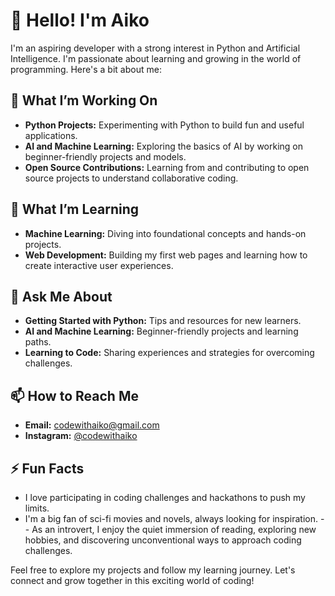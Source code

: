 # 👋 Hello! I'm Aiko
I'm an aspiring developer with a strong interest in Python and Artificial Intelligence. I'm passionate about learning and growing in the world of programming. Here's a bit about me:

## 🔭 What I’m Working On

- **Python Projects:** Experimenting with Python to build fun and useful applications.
- **AI and Machine Learning:** Exploring the basics of AI by working on beginner-friendly projects and models.
- **Open Source Contributions:** Learning from and contributing to open source projects to understand collaborative coding.

## 🌱 What I’m Learning

- **Machine Learning:** Diving into foundational concepts and hands-on projects.
- **Web Development:** Building my first web pages and learning how to create interactive user experiences.

## 💬 Ask Me About

- **Getting Started with Python:** Tips and resources for new learners.
- **AI and Machine Learning:** Beginner-friendly projects and learning paths.
- **Learning to Code:** Sharing experiences and strategies for overcoming challenges.

## 📫 How to Reach Me

- **Email:** codewithaiko@gmail.com
- **Instagram:** [@codewithaiko](https://www.instagram.com/codewithaiko?igsh=MWxkYWZ4dXJhczZ2aA==)

## ⚡ Fun Facts

- I love participating in coding challenges and hackathons to push my limits.
- I'm a big fan of sci-fi movies and novels, always looking for inspiration.
-- As an introvert, I enjoy the quiet immersion of reading, exploring new hobbies, and discovering unconventional ways to approach coding challenges.

Feel free to explore my projects and follow my learning journey. Let's connect and grow together in this exciting world of coding!
